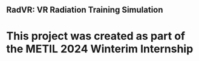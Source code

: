 ## RadVR: VR Radiation Training Simulation

# This project was created as part of the METIL 2024 Winterim Internship
